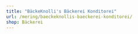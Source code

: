 ```yaml
---
title: "BäckeKnolli's Bäckerei Konditorei"
url: /mering/baeckeknollis-baeckerei-konditorei/
shop: Bäckerei
---
```

